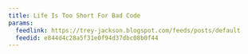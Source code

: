 ```yaml
---
title: Life Is Too Short For Bad Code
params:
  feedlink: https://trey-jackson.blogspot.com/feeds/posts/default
  feedid: e844d4c28a5f31e0f94d37dbc08b0f44
---
```

